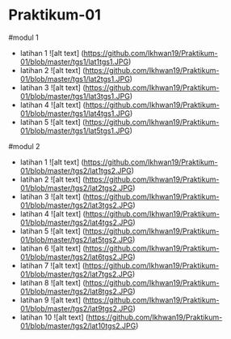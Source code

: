 # Praktikum-01
#modul 1
* latihan 1
![alt text] (https://github.com/Ikhwan19/Praktikum-01/blob/master/tgs1/lat1tgs1.JPG)
* latihan 2
![alt text] (https://github.com/Ikhwan19/Praktikum-01/blob/master/tgs1/lat2tgs1.JPG)
* latihan 3
![alt text] (https://github.com/Ikhwan19/Praktikum-01/blob/master/tgs1/lat3tgs1.JPG)
* latihan 4
![alt text] (https://github.com/Ikhwan19/Praktikum-01/blob/master/tgs1/lat4tgs1.JPG)
* latihan 5
![alt text] (https://github.com/Ikhwan19/Praktikum-01/blob/master/tgs1/lat5tgs1.JPG)

#modul 2
* latihan 1
![alt text] (https://github.com/Ikhwan19/Praktikum-01/blob/master/tgs2/lat1tgs2.JPG)
* latihan 2
![alt text] (https://github.com/Ikhwan19/Praktikum-01/blob/master/tgs2/lat2tgs2.JPG)
* latihan 3
![alt text] (https://github.com/Ikhwan19/Praktikum-01/blob/master/tgs2/lat3tgs2.JPG)
* latihan 4
![alt text] (https://github.com/Ikhwan19/Praktikum-01/blob/master/tgs2/lat4tgs2.JPG)
* latihan 5
![alt text] (https://github.com/Ikhwan19/Praktikum-01/blob/master/tgs2/lat5tgs2.JPG)
* latihan 6
![alt text] (https://github.com/Ikhwan19/Praktikum-01/blob/master/tgs2/lat6tgs2.JPG)
* latihan 7
![alt text] (https://github.com/Ikhwan19/Praktikum-01/blob/master/tgs2/lat7tgs2.JPG)
* latihan 8
![alt text] (https://github.com/Ikhwan19/Praktikum-01/blob/master/tgs2/lat8tgs2.JPG)
* latihan 9
![alt text] (https://github.com/Ikhwan19/Praktikum-01/blob/master/tgs2/lat9tgs2.JPG)
* latihan 10
![alt text] (https://github.com/Ikhwan19/Praktikum-01/blob/master/tgs2/lat10tgs2.JPG)
